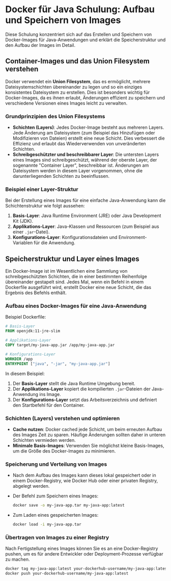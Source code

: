 
# Docker für Java Schulung: Aufbau und Speichern von Images

Diese Schulung konzentriert sich auf das Erstellen und Speichern von Docker-Images für Java-Anwendungen und erklärt die Speicherstruktur und den Aufbau der Images im Detail.

## Container-Images und das Union Filesystem verstehen

Docker verwendet ein **Union Filesystem**, das es ermöglicht, mehrere Dateisystemschichten übereinander zu legen und so ein einziges konsistentes Dateisystem zu erstellen. Dies ist besonders wichtig für Docker-Images, da es ihnen erlaubt, Änderungen effizient zu speichern und verschiedene Versionen eines Images leicht zu verwalten.

### Grundprinzipien des Union Filesystems
- **Schichten (Layers)**: Jedes Docker-Image besteht aus mehreren Layers. Jede Änderung am Dateisystem (zum Beispiel das Hinzufügen oder Modifizieren von Dateien) erstellt eine neue Schicht. Dies verbessert die Effizienz und erlaubt das Wiederverwenden von unveränderten Schichten.
- **Schreibgeschützter und beschreibbarer Layer**: Die untersten Layers eines Images sind schreibgeschützt, während der oberste Layer, der sogenannte "Container Layer", beschreibbar ist. Änderungen am Dateisystem werden in diesem Layer vorgenommen, ohne die darunterliegenden Schichten zu beeinflussen.

### Beispiel einer Layer-Struktur
Bei der Erstellung eines Images für eine einfache Java-Anwendung kann die Schichtenstruktur wie folgt aussehen:
1. **Basis-Layer**: Java Runtime Environment (JRE) oder Java Development Kit (JDK).
2. **Applikations-Layer**: Java-Klassen und Ressourcen (zum Beispiel aus einer `.jar`-Datei).
3. **Konfigurations-Layer**: Konfigurationsdateien und Environment-Variablen für die Anwendung.

## Speicherstruktur und Layer eines Images

Ein Docker-Image ist im Wesentlichen eine Sammlung von schreibgeschützten Schichten, die in einer bestimmten Reihenfolge übereinander gestapelt sind. Jedes Mal, wenn ein Befehl in einem Dockerfile ausgeführt wird, erstellt Docker eine neue Schicht, die das Ergebnis des Befehls enthält.

### Aufbau eines Docker-Images für eine Java-Anwendung

Beispiel Dockerfile:
```dockerfile
# Basis-Layer
FROM openjdk:11-jre-slim

# Applikations-Layer
COPY target/my-java-app.jar /app/my-java-app.jar

# Konfigurations-Layer
WORKDIR /app
ENTRYPOINT ["java", "-jar", "my-java-app.jar"]
```

In diesem Beispiel:
1. Der **Basis-Layer** stellt die Java Runtime Umgebung bereit.
2. Der **Applikations-Layer** kopiert die kompilierten `.jar`-Dateien der Java-Anwendung ins Image.
3. Der **Konfigurations-Layer** setzt das Arbeitsverzeichnis und definiert den Startbefehl für den Container.

### Schichten (Layers) verstehen und optimieren
- **Cache nutzen**: Docker cached jede Schicht, um beim erneuten Aufbau des Images Zeit zu sparen. Häufige Änderungen sollten daher in unteren Schichten vermieden werden.
- **Minimale Basis-Images**: Verwenden Sie möglichst kleine Basis-Images, um die Größe des Docker-Images zu minimieren.

### Speicherung und Verteilung von Images
- Nach dem Aufbau des Images kann dieses lokal gespeichert oder in einem Docker-Registry, wie Docker Hub oder einer privaten Registry, abgelegt werden.
- Der Befehl zum Speichern eines Images:
  ```bash
  docker save -o my-java-app.tar my-java-app:latest
  ```

- Zum Laden eines gespeicherten Images:
  ```bash
  docker load -i my-java-app.tar
  ```

### Übertragen von Images zu einer Registry
Nach Fertigstellung eines Images können Sie es an eine Docker-Registry pushen, um es für andere Entwickler oder Deployment-Prozesse verfügbar zu machen.
```bash
docker tag my-java-app:latest your-dockerhub-username/my-java-app:latest
docker push your-dockerhub-username/my-java-app:latest
```
